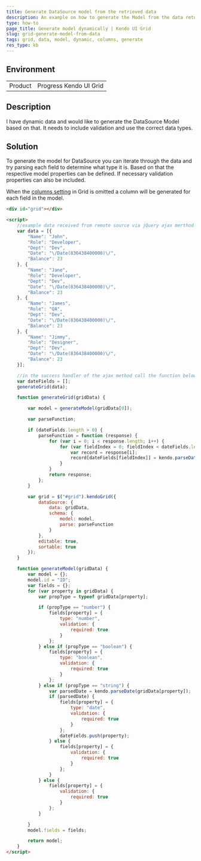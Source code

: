 ```yaml
---
title: Generate DataSource model from the retrieved data
description: An example on how to generate the Model from the data returned by the server
type: how-to
page_title: Generate model dynamically | Kendo UI Grid
slug: grid-generate-model-from-data
tags: grid, data, model, dynamic, columns, generate
res_type: kb
---
```


## Environment

<table>
 <tr>
  <td>Product</td>
  <td>Progress Kendo UI Grid</td>
 </tr>
</table>


## Description

I have dynamic data and would like to generate the DataSource Model based on that. It needs to include validation and use the correct data types. 

## Solution

To generate the model for DataSource you can iterate through the data and try parsing each field to determine what type it is. Based on that the respective model properties can be defined. If necessary validation properties can also be included. 

When the [columns setting](https://docs.telerik.com/kendo-ui/api/javascript/ui/grid#configuration-columns) in Grid is omitted a column will be generated for each field in the model.


````html
<div id="grid"></div>

<script>
    //example data received from remote source via jQuery ajax merthod
    var data = [{
        "Name": "John",
        "Role": "Developer",
        "Dept": "Dev",
        "Date": "\/Date(836438400000)\/",
        "Balance": 23
    }, {
        "Name": "Jane",
        "Role": "Developer",
        "Dept": "Dev",
        "Date": "\/Date(836438400000)\/",
        "Balance": 23
    }, {
        "Name": "James",
        "Role": "QA",
        "Dept": "Dev",
        "Date": "\/Date(836438400000)\/",
        "Balance": 23
    }, {
        "Name": "Jimmy",
        "Role": "Designer",
        "Dept": "Dev",
        "Date": "\/Date(836438400000)\/",
        "Balance": 23
    }];

    //in the success handler of the ajax method call the function below with the received data:
    var dateFields = [];
    generateGrid(data);

    function generateGrid(gridData) {

        var model = generateModel(gridData[0]);

        var parseFunction;

        if (dateFields.length > 0) {
            parseFunction = function (response) {
                for (var i = 0; i < response.length; i++) {
                    for (var fieldIndex = 0; fieldIndex < dateFields.length; fieldIndex++) {
                        var record = response[i];
                        record[dateFields[fieldIndex]] = kendo.parseDate(record[dateFields[fieldIndex]]);
                    }
                }
                return response;
            };
        }

        var grid = $("#grid").kendoGrid({
            dataSource: {
                data: gridData,
                schema: {
                    model: model,
                    parse: parseFunction
                }
            },
            editable: true,
            sortable: true
        });
    }

    function generateModel(gridData) {
        var model = {};
        model.id = "ID";
        var fields = {};
        for (var property in gridData) {
            var propType = typeof gridData[property];

            if (propType == "number") {
                fields[property] = {
                    type: "number",
                    validation: {
                        required: true
                    }
                };
            } else if (propType == "boolean") {
                fields[property] = {
                    type: "boolean",
                    validation: {
                        required: true
                    }
                };
            } else if (propType == "string") {
                var parsedDate = kendo.parseDate(gridData[property]);
                if (parsedDate) {
                    fields[property] = {
                        type: "date",
                        validation: {
                            required: true
                        }
                    };
                    dateFields.push(property);
                } else {
                    fields[property] = {
                        validation: {
                            required: true
                        }
                    };
                }
            } else {
                fields[property] = {
                    validation: {
                        required: true
                    }
                };
            }

        }
        model.fields = fields;

        return model;
    }
</script>
````

